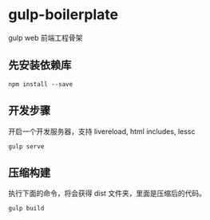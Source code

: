 # gulp-boilerplate

gulp web 前端工程骨架

## 先安装依赖库

```
npm install --save
```

## 开发步骤
开启一个开发服务器，支持 livereload, html includes, lessc
```
gulp serve
```

## 压缩构建
执行下面的命令，将会获得 dist 文件夹，里面是压缩后的代码。
```
gulp build
```
